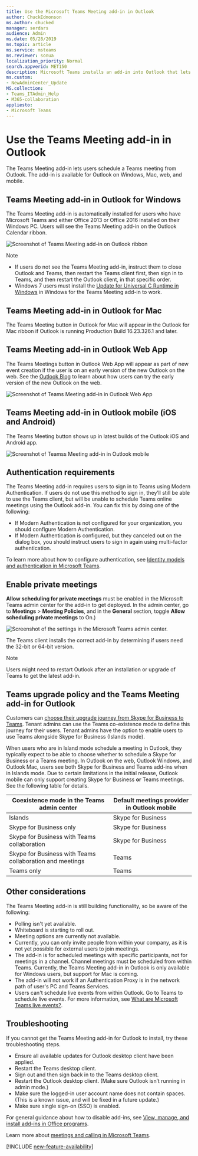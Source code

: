 ```yaml
---
title: Use the Microsoft Teams Meeting add-in in Outlook
author: ChuckEdmonson
ms.author: chucked
manager: serdars
audience: Admin
ms.date: 05/28/2019
ms.topic: article
ms.service: msteams
ms.reviewer: sonua
localization_priority: Normal
search.appverid: MET150
description: Microsoft Teams installs an add-in into Outlook that lets users schedule a Teams meeting from Outlook.
ms.custom:
- NewAdminCenter_Update
MS.collection: 
- Teams_ITAdmin_Help
- M365-collaboration
appliesto: 
- Microsoft Teams
---
```


Use the Teams Meeting add-in in Outlook
=======================================

The Teams Meeting add-in lets users schedule a Teams meeting from Outlook. The add-in is available for Outlook on Windows, Mac, web, and mobile.

## Teams Meeting add-in in Outlook for Windows

The Teams Meeting add-in is automatically installed for users who have Microsoft Teams and either Office 2013 or Office 2016 installed on their Windows PC. Users will see the Teams Meeting add-in on the Outlook Calendar ribbon.

![Screenshot of Teams Meeting add-in on Outlook ribbon](media/Teams-add-in-for-Outlook.png)

> [!NOTE]
> - If users do not see the Teams Meeting add-in, instruct them to close Outlook and Teams, then restart the Teams client first, then sign in to Teams, and then restart the Outlook client, in that specific order.
> - Windows 7 users must install the [Update for Universal C Runtime in Windows](https://support.microsoft.com/help/2999226/update-for-universal-c-runtime-in-windows) in Windows for the Teams Meeting add-in to work.

## Teams Meeting add-in in Outlook for Mac

The Teams Meeting button in Outlook for Mac will appear in the Outlook for Mac ribbon if Outlook is running Production Build 16.23.326.1 and later.​

## Teams Meeting add-in in Outlook Web App

The Teams Meetings button in Outlook Web App will appear as part of new event creation if the user is on an early version of the new Outlook on the web. See the [Outlook Blog](https://techcommunity.microsoft.com/t5/Outlook-Blog/Designed-to-be-fast-The-Outlook-on-the-web-user-experience-gets/ba-p/234909?utm_source=t.co&utm_medium=referral) to learn about how users can try the early version of the new Outlook on the web.

![Screenshot of Teams Meeting add-in in Outlook Web App](media/teams-meeting-add-in-web.png)

## Teams Meeting add-in in Outlook mobile (iOS and Android)

The Teams Meeting button shows up in latest builds of the Outlook iOS and Android app.

![Screenshot of Teamss Meeting add-in in Outlook mobile](media/teams-meeting-add-in-mobile.png)

## Authentication requirements

The Teams Meeting add-in requires users to sign in to Teams using Modern Authentication. If users do not use this method to sign in, they’ll still be able to use the Teams client, but will be unable to schedule Teams online meetings using the Outlook add-in. You can fix this by doing one of the following:

- If Modern Authentication is not configured for your organization, you should configure Modern Authentication.
- If Modern Authentication is configured, but they canceled out on the dialog box, you should instruct users to sign in again using multi-factor authentication.

To learn more about how to configure authentication, see [Identity models and authentication in Microsoft Teams](identify-models-authentication.md).

## Enable private meetings

**Allow scheduling for private meetings** must be enabled in the Microsoft Teams admin center for the add-in to get deployed. In the admin center, go to **Meetings** > **Meeting Policies**, and in the **General** section, toggle **Allow scheduling private meetings** to On.)

![Screenshot of the settings in the Microsoft Teams admin center.](media/teams-add-in-for-outlook-image1.png)

The Teams client installs the correct add-in by determining if users need the 32-bit or 64-bit version.

> [!NOTE]
> Users might need to restart Outlook after an installation or upgrade of Teams to get the latest add-in.​

## Teams upgrade policy and the Teams Meeting add-in for Outlook

Customers can [choose their upgrade journey from Skype for Business to Teams](upgrade-and-coexistence-of-skypeforbusiness-and-teams.md). Tenant admins can use the Teams co-existence mode to define this journey for their users. Tenant admins have the option to enable users to use Teams alongside Skype for Business (Islands mode). 

When users who are in Island mode schedule a meeting in Outlook, they typically expect to be able to choose whether to schedule a Skype for Business or a Teams meeting. In Outlook on the web, Outlook Windows, and Outlook Mac, users see both Skype for Business and Teams add-ins when in Islands mode. Due to certain limitations in the initial release, Outlook mobile can only support creating Skype for Business **or** Teams meetings. See the following table for details.

| Coexistence mode in the Teams admin center | Default meetings provider in Outlook mobile |
| --------------------------------------|---------------------------------------------|
| Islands | Skype for Business |
| Skype for Business only | Skype for Business |
| Skype for Business with Teams collaboration | Skype for Business |
| Skype for Business with Teams collaboration and meetings | Teams |
| Teams only | Teams |

## Other considerations

The Teams Meeting add-in is still building functionality, so be aware of the following:

- Polling isn't yet available.
- Whiteboard is starting to roll out.
- Meeting options are currently not available.
- Currently, you can only invite people from within your company, as it is not yet possible for external users to join meetings.
- The add-in is for scheduled meetings with specific participants, not for meetings in a channel. Channel meetings must be scheduled from within Teams. Currently, the Teams Meeting add-in in Outlook is only available for Windows users, but support for Mac is coming.
- The add-in will not work if an Authentication Proxy is in the network path of user's PC and Teams Services.
- Users can't schedule live events from within Outlook. Go to Teams to schedule live events. For more information, see [What are Microsoft Teams live events?](teams-live-events/what-are-teams-live-events.md).

## Troubleshooting

If you cannot get the Teams Meeting add-in for Outlook to install, try these troubleshooting steps.

- Ensure all available updates for Outlook desktop client have been applied.
- Restart the Teams desktop client.
- Sign out and then sign back in to the Teams desktop client.
- Restart the Outlook desktop client. (Make sure Outlook isn’t running in admin mode.)
- Make sure the logged-in user account name does not contain spaces. (This is a known issue, and will be fixed in a future update.)
- Make sure single sign-on (SSO) is enabled.

For general guidance about how to disable add-ins, see [View, manage, and install add-ins in Office programs](https://support.office.com/article/View-manage-and-install-add-ins-in-Office-programs-16278816-1948-4028-91E5-76DCA5380F8D).

Learn more about [meetings and calling in Microsoft Teams](https://support.office.com/article/Meetings-and-calls-d92432d5-dd0f-4d17-8f69-06096b6b48a8).

[!INCLUDE [new-feature-availability](includes/new-feature-availability.md)]

